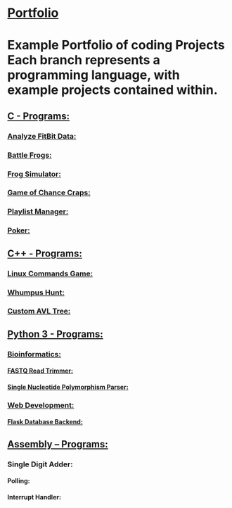 # <a href="https://github.com/AndrewLefors/Portfolio/edit/main">Portfolio</a>
<h1>Example Portfolio of coding Projects
<b>Each branch represents a programming language</b>, with example projects contained within. </h1>
</lb>
<h2><a href="https://github.com/AndrewLefors/Portfolio/tree/C"> C - Programs:</a></h2>
	<h3><a href="https://github.com/AndrewLefors/Portfolio/tree/C/AnalyzeFitBitData">Analyze FitBit Data:</a></h3>
	<h3><a href="https://github.com/AndrewLefors/Portfolio/tree/C/BattleFrogs">Battle Frogs:</a></h3>
	<h3><a href="https://github.com/AndrewLefors/Portfolio/tree/C/FrogSimulator">Frog Simulator:</a></h3> 
	<h3><a href="https://github.com/AndrewLefors/Portfolio/tree/C/GameOfChanceCraps">Game of Chance Craps:</a></h3>
	<h3><a href="https://github.com/AndrewLefors/Portfolio/tree/C/PlayListManager">Playlist Manager:</a></h3> 
	<h3><a href="https://github.com/AndrewLefors/Portfolio/tree/C/Poker">Poker:</a></h3> 
<h2><a href="https://github.com/AndrewLefors/Portfolio/tree/C++">C++ - Programs:</a></h2>
	<h3><a href="https://github.com/AndrewLefors/Portfolio/tree/C%2B%2B/LinuxCommandsGame">Linux Commands Game:</a></h3>
	<h3><a href="https://github.com/AndrewLefors/Portfolio/tree/C%2B%2B/WhumpusHunt">Whumpus Hunt:</a></h3> 
	<h3><a href="https://github.com/AndrewLefors/Portfolio/tree/C%2B%2B/customAVLTree">Custom AVL Tree:</a></h3> 
<h2><a href="https://github.com/AndrewLefors/Portfolio/tree/Python3">Python 3 - Programs:</a></h2>
	<h3><a href="https://github.com/AndrewLefors/Portfolio/tree/Python3/Bioinformatics">Bioinformatics:</a></h3>
		<h4><a href="https://github.com/AndrewLefors/Portfolio/blob/Python3/Bioinformatics/FASTQReadTrimmer.py">FASTQ Read Trimmer:</a></h4>
		<h4><a href="https://github.com/AndrewLefors/Portfolio/blob/Python3/Bioinformatics/SNPparser.py">Single Nucleotide Polymorphism Parser:</a></h4>
	<h3><a href="https://github.com/AndrewLefors/Portfolio/blob/Python3/WebDevelopment">Web Development:</a></h3>
		<h4><a href="https://github.com/Sensiunk/School-Portal/tree/main/Project%20Milestones/School-Portal-Test/api">Flask Database Backend:</a></h4>		
<h2><a href="https://github.com/AndrewLefors/Portfolio/tree/Assembly">Assembly – Programs:</a></h2>
	<h3>Single Digit Adder:</h3>
		<h4>Polling:</h4>
		<h4>Interrupt Handler:</h4> 

